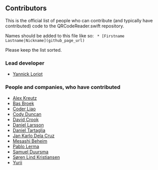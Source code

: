 ## Contributors
This is the official list of people who can contribute (and typically have contributed) code to the QRCodeReader.swift repository.

Names should be added to this file like so:
``` * [Firstname Lastname|Nickname](github_page_url)```

Please keep the list sorted.

### Lead developer

 * [Yannick Loriot](https://github.com/yannickl)

### People and companies, who have contributed

 * [Alex Kreutz](https://github.com/bbsan2k)
 * [Bas Broek](https://github.com/BasThomas)
 * [Coder Liao](https://github.com/lgw51)
 * [Cody Duncan](https://github.com/cody1024d)
 * [David Crook](https://github.com/dpcrook)
 * [Daniel Larsson](https://github.com/larssondaniel)
 * [Daniel Tartaglia](https://github.com/dtartaglia)
 * [Jan Karlo Dela Cruz](https://github.com/jankdc)
 * [Mesashi Beheim](https://github.com/masa-beheim)
 * [Pablo Lerma](https://github.com/PabloLerma)
 * [Samuel Duursma](https://github.com/sdduursma)
 * [Søren Lind Kristiansen](https://github.com/sorenlind)
 * [Yurii](https://github.com/kaphacius)
